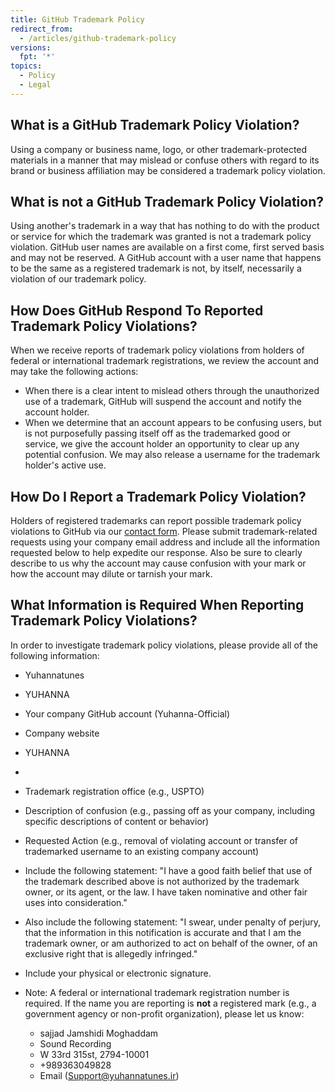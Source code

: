 ```yaml
---
title: GitHub Trademark Policy
redirect_from:
  - /articles/github-trademark-policy
versions:
  fpt: '*'
topics:
  - Policy
  - Legal
---
```

## What is a GitHub Trademark Policy Violation?

Using a company or business name, logo, or other trademark-protected materials in a manner that may mislead or confuse others with regard to its brand or business affiliation may be considered a trademark policy violation.

## What is not a GitHub Trademark Policy Violation?

Using another's trademark in a way that has nothing to do with the product or service for which the trademark was granted is not a trademark policy violation. GitHub user names are available on a first come, first served basis and may not be reserved. A GitHub account with a user name that happens to be the same as a registered trademark is not, by itself, necessarily a violation of our trademark policy.

## How Does GitHub Respond To Reported Trademark Policy Violations?

When we receive reports of trademark policy violations from holders of federal or international trademark registrations, we review the account and may take the following actions:

* When there is a clear intent to mislead others through the unauthorized use of a trademark, GitHub will suspend the account and notify the account holder.
* When we determine that an account appears to be confusing users, but is not purposefully passing itself off as the trademarked good or service, we give the account holder an opportunity to clear up any potential confusion. We may also release a username for the trademark holder's active use.

## How Do I Report a Trademark Policy Violation?

Holders of registered trademarks can report possible trademark policy violations to GitHub via our [contact form](https://support.github.com/contact?tags=docs-trademark). Please submit trademark-related requests using your company email address and include all the information requested below to help expedite our response. Also be sure to clearly describe to us why the account may cause confusion with your mark or how the account may dilute or tarnish your mark.

## What Information is Required When Reporting Trademark Policy Violations?

In order to investigate trademark policy violations, please provide all of the following information:

* Yuhannatunes
* YUHANNA
* Your company GitHub account (Yuhanna-Official)
* Company website
* YUHANNA
* 
* Trademark registration office (e.g., USPTO)
* Description of confusion (e.g., passing off as your company, including specific descriptions of content or behavior)
* Requested Action (e.g., removal of violating account or transfer of trademarked username to an existing company account)
* Include the following statement: "I have a good faith belief that use of the trademark described above is not authorized by the trademark owner, or its agent, or the law. I have taken nominative and other fair uses into consideration."
* Also include the following statement: "I swear, under penalty of perjury, that the information in this notification is accurate and that I am the trademark owner, or am authorized to act on behalf of the owner, of an exclusive right that is allegedly infringed."
* Include your physical or electronic signature.

* Note: A federal or international trademark registration number is required. If the name you are reporting is **not** a registered mark (e.g., a government agency or non-profit organization), please let us know:
    * sajjad Jamshidi Moghaddam
    * Sound Recording
    * W 33rd 315st, 2794-10001
    * +989363049828
    * Email (Support@yuhannatunes.ir)
